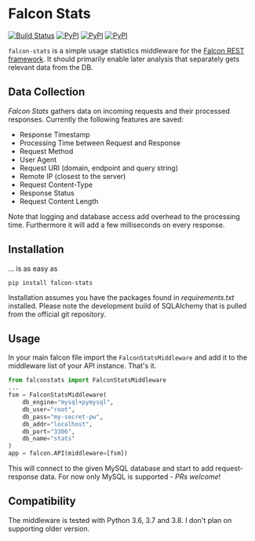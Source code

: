 # Falcon Stats
[![Build Status](https://travis-ci.org/dmuhs/falcon-stats.svg?branch=master)](https://travis-ci.org/dmuhs/falcon-stats)
[![PyPI](https://img.shields.io/pypi/status/falcon-stats.svg)](https://pypi.python.org/pypi/falcon-stats)
[![PyPI](https://img.shields.io/pypi/v/falcon-stats.svg)](https://pypi.python.org/pypi/falcon-stats)
[![PyPI](https://img.shields.io/pypi/format/falcon-stats.svg)](https://pypi.python.org/pypi/falcon-stats)


`falcon-stats` is a simple usage statistics middleware for the [Falcon REST framework](https://falconframework.org/). It should primarily enable later analysis that separately gets relevant data from the DB.

## Data Collection
*Falcon Stats* gathers data on incoming requests and their processed responses. Currently the following features are saved:

- Response Timestamp
- Processing Time between Request and Response
- Request Method
- User Agent
- Request URI (domain, endpoint and query string)
- Remote IP (closest to the server)
- Request Content-Type
- Response Status
- Request Content Length

Note that logging and database access add overhead to the processing time. Furthermore it will add a few milliseconds on every response.

## Installation
... is as easy as

```
pip install falcon-stats
```

Installation assumes you have the packages found in *requirements.txt* installed. Please note the development build of SQLAlchemy that is pulled from the official git repository.

## Usage
In your main falcon file import the `FalconStatsMiddleware` and add it to the middleware list of your API instance. That's it.

```python
from falconstats import FalconStatsMiddleware
...
fsm = FalconStatsMiddleware(
    db_engine="mysql+pymysql",
    db_user="root",
    db_pass="my-secret-pw",
    db_addr="localhost",
    db_port="3306",
    db_name="stats"
)
app = falcon.API(middleware=[fsm])
```

This will connect to the given MySQL database and start to add request-response data. For now only MySQL is supported - *PRs welcome*!

## Compatibility
The middleware is tested with Python 3.6, 3.7 and 3.8. I don't plan on supporting older version.
